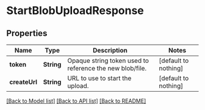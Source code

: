# StartBlobUploadResponse


## Properties
Name | Type | Description | Notes
------------ | ------------- | ------------- | -------------
**token** | **String** | Opaque string token used to reference the new blob/file. | [default to nothing]
**createUrl** | **String** | URL to use to start the upload. | [default to nothing]


[[Back to Model list]](../README.md#models) [[Back to API list]](../README.md#api-endpoints) [[Back to README]](../README.md)


